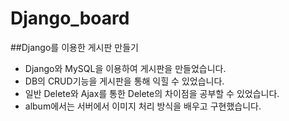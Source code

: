 # Django_board

##Django를 이용한 게시판 만들기

- Django와 MySQL을 이용하여 게시판을 만들었습니다.
- DB의 CRUD기능을 게시판을 통해 익힐 수 있었습니다.
- 일반 Delete와 Ajax를 통한 Delete의 차이점을 공부할 수 있었습니다.
- album에서는 서버에서 이미지 처리 방식을 배우고 구현했습니다.
